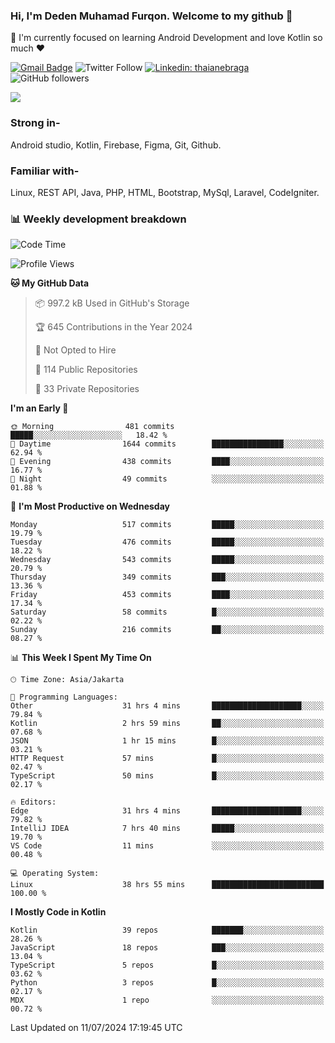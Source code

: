 ### Hi, I'm Deden Muhamad Furqon. Welcome to my github 👋

<!--
**furqoncreative/furqoncreative** is a ✨ _special_ ✨ repository because its `README.md` (this file) appears on your GitHub profile.

Here are some ideas to get you started:

- 🔭 I’m currently working on ...
- 👯 I’m looking to collaborate on ...
- 🤔 I’m looking for help with ...
- 💬 Ask me about ...
- 📫 How to reach me: ...
- 😄 Pronouns: ...
- ⚡ Fun fact: ...
-->

  🌱 I'm currently focused on learning Android Development and love Kotlin so much ❤ 

[![Gmail Badge](https://img.shields.io/badge/-furqoncreative24@gmail.com-c14438?style=flat-square&logo=Gmail&logoColor=white&link=mailto:furqoncreative24@gmail.com)](mailto:furqoncreative24@gmail.com)
![Twitter Follow](https://img.shields.io/twitter/follow/furqoncreative?label=Follow)
[![Linkedin: thaianebraga](https://img.shields.io/badge/-Deden_Muhamad_Furqon-blue?style=flat-square&logo=Linkedin&logoColor=white&link=https://www.linkedin.com/in/anmol-p-singh/)](https://www.linkedin.com/in/furqoncreative/)
![GitHub followers](https://img.shields.io/github/followers/furqoncreative?label=Follow&style=social)

<img src="https://github-readme-stats.sera5-dev.vercel.app/api?username=furqoncreative&hide=stars&show_icons=true&count_private=true&include_all_commits=true&title_color=#008080&icon_color=#008080&hide_border=true" width="">

### Strong in-

Android studio, Kotlin, Firebase, Figma, Git, Github.

### Familiar with-
Linux, REST API, Java, PHP, HTML, Bootstrap, MySql, Laravel, CodeIgniter.

### 📊 Weekly development breakdown

<!--START_SECTION:waka-->
![Code Time](http://img.shields.io/badge/Code%20Time-2%2C525%20hrs%2037%20mins-blue)

![Profile Views](http://img.shields.io/badge/Profile%20Views-0-blue)

**🐱 My GitHub Data** 

> 📦 997.2 kB Used in GitHub's Storage 
 > 
> 🏆 645 Contributions in the Year 2024
 > 
> 🚫 Not Opted to Hire
 > 
> 📜 114 Public Repositories 
 > 
> 🔑 33 Private Repositories 
 > 
**I'm an Early 🐤** 

```text
🌞 Morning                481 commits         █████░░░░░░░░░░░░░░░░░░░░   18.42 % 
🌆 Daytime                1644 commits        ████████████████░░░░░░░░░   62.94 % 
🌃 Evening                438 commits         ████░░░░░░░░░░░░░░░░░░░░░   16.77 % 
🌙 Night                  49 commits          ░░░░░░░░░░░░░░░░░░░░░░░░░   01.88 % 
```
📅 **I'm Most Productive on Wednesday** 

```text
Monday                   517 commits         █████░░░░░░░░░░░░░░░░░░░░   19.79 % 
Tuesday                  476 commits         █████░░░░░░░░░░░░░░░░░░░░   18.22 % 
Wednesday                543 commits         █████░░░░░░░░░░░░░░░░░░░░   20.79 % 
Thursday                 349 commits         ███░░░░░░░░░░░░░░░░░░░░░░   13.36 % 
Friday                   453 commits         ████░░░░░░░░░░░░░░░░░░░░░   17.34 % 
Saturday                 58 commits          █░░░░░░░░░░░░░░░░░░░░░░░░   02.22 % 
Sunday                   216 commits         ██░░░░░░░░░░░░░░░░░░░░░░░   08.27 % 
```


📊 **This Week I Spent My Time On** 

```text
🕑︎ Time Zone: Asia/Jakarta

💬 Programming Languages: 
Other                    31 hrs 4 mins       ████████████████████░░░░░   79.84 % 
Kotlin                   2 hrs 59 mins       ██░░░░░░░░░░░░░░░░░░░░░░░   07.68 % 
JSON                     1 hr 15 mins        █░░░░░░░░░░░░░░░░░░░░░░░░   03.21 % 
HTTP Request             57 mins             █░░░░░░░░░░░░░░░░░░░░░░░░   02.47 % 
TypeScript               50 mins             █░░░░░░░░░░░░░░░░░░░░░░░░   02.17 % 

🔥 Editors: 
Edge                     31 hrs 4 mins       ████████████████████░░░░░   79.82 % 
IntelliJ IDEA            7 hrs 40 mins       █████░░░░░░░░░░░░░░░░░░░░   19.70 % 
VS Code                  11 mins             ░░░░░░░░░░░░░░░░░░░░░░░░░   00.48 % 

💻 Operating System: 
Linux                    38 hrs 55 mins      █████████████████████████   100.00 % 
```

**I Mostly Code in Kotlin** 

```text
Kotlin                   39 repos            ███████░░░░░░░░░░░░░░░░░░   28.26 % 
JavaScript               18 repos            ███░░░░░░░░░░░░░░░░░░░░░░   13.04 % 
TypeScript               5 repos             █░░░░░░░░░░░░░░░░░░░░░░░░   03.62 % 
Python                   3 repos             █░░░░░░░░░░░░░░░░░░░░░░░░   02.17 % 
MDX                      1 repo              ░░░░░░░░░░░░░░░░░░░░░░░░░   00.72 % 
```




 Last Updated on 11/07/2024 17:19:45 UTC
<!--END_SECTION:waka-->
